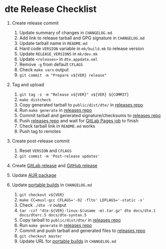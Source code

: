 dte Release Checklist
=====================

1. Create release commit
   1. Update summary of changes in `CHANGELOG.md`
   2. Add link to release tarball and GPG signature in `CHANGELOG.md`
   3. Update tarball name in `README.md`
   4. Hard code `VERSION` variable in `mk/build.mk` to release version
   5. Update `RELEASE_VERSIONS` in `mk/dev.mk`
   6. Update `<releases>` in `dte.appdata.xml`
   7. Remove `-g` from default `CFLAGS`
   8. Check `make vars` output
   9. `git commit -m "Prepare v${VER} release"`

2. Tag and upload
   1. `git tag -s -m "Release v${VER}" v${VER} ${COMMIT}`
   2. `make distcheck`
   3. Copy generated tarball to `public/dist/dte/` in [releases repo]
   4. Run `make generate` in [releases repo]
   5. Commit tarball and generated signature/checksums to [releases repo]
   6. Push [releases repo] and wait for [GitLab Pages job] to finish
   7. Check tarball link in `README.md` works
   8. Push tag to remotes

3. Create post-release commit
   1. Reset `VERSION` and `CFLAGS`
   2. `git commit -m 'Post-release updates'`

4. Create [GitLab release] and [GitHub release]
5. Update [AUR package]

6. Update [portable builds] in `CHANGELOG.md`
   1. `git checkout v${VER}`
   2. `make CC=musl-gcc CFLAGS='-O2 -flto' LDFLAGS='-static -s'`
   3. Check `./dte -V` output
   4. `tar -czf "dte-${VER}-linux-$(uname -m).tar.gz" dte docs/dte.1 docs/dterc.5 docs/dte-syntax.5`
   5. Copy tarball to `public/dist/dte/` in [releases repo]
   6. Run `make generate` in [releases repo]
   7. Commit and push tarball and generated files to [releases repo]
   8. `git checkout master`
   9. Update URL for [portable builds] in `CHANGELOG.md`


[releases repo]: https://gitlab.com/craigbarnes/craigbarnes.gitlab.io/-/tree/master/public/dist/dte
[GitLab Pages job]: https://gitlab.com/craigbarnes/craigbarnes.gitlab.io/-/pipelines
[GitLab release]: https://gitlab.com/craigbarnes/dte/-/releases
[GitHub release]: https://github.com/craigbarnes/dte/releases
[AUR package]: https://aur.archlinux.org/packages/dte/
[portable builds]: https://gitlab.com/craigbarnes/dte/-/blob/master/CHANGELOG.md#portable-builds-for-linux
